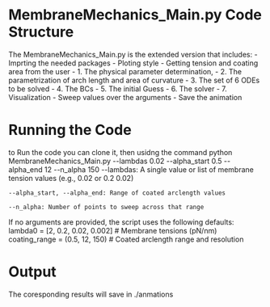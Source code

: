 # MembraneMechanics_Main.py Code Structure
The MembraneMechanics_Main.py is the extended version that includes:
     - Imprting the needed packages
     - Ploting style
     - Getting tension and coating area from the user
     - 1. The physical parameter determination, 
     - 2. The parametrization of arch length and area of curvature 
     - 3. The set of 6 ODEs to be solved
     - 4. The BCs
     - 5. The initial Guess
     - 6. The solver
     - 7. Visualization
     - Sweep values over the arguments
     - Save the animation

# Running the Code
to Run the code you can clone it, then usidng the command
python MembraneMechanics_Main.py --lambdas 0.02 --alpha_start 0.5 --alpha_end 12 --n_alpha 150
    --lambdas: A single value or list of membrane tension values (e.g., 0.02 or 0.2 0.02)

    --alpha_start, --alpha_end: Range of coated arclength values

    --n_alpha: Number of points to sweep across that range
     
     
If no arguments are provided, the script uses the following defaults:
    lambda0 = [2, 0.2, 0.02, 0.002]           # Membrane tensions (pN/nm)
    coating_range = (0.5, 12, 150)            # Coated arclength range and resolution

# Output
The coresponding results will save in ./anmations
     
